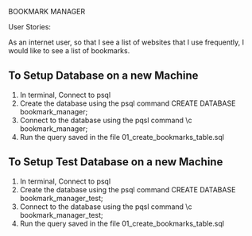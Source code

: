 BOOKMARK MANAGER


User Stories:

As an internet user,
	so that I see a list of websites that I use frequently,
	I would like to see a list of bookmarks.

## To Setup Database on a new Machine
1) In terminal, Connect to psql
2) Create the database using the psql command CREATE DATABASE bookmark_manager;
3) Connect to the database using the pqsl command \c bookmark_manager;
4) Run the query saved in the file 01_create_bookmarks_table.sql

## To Setup Test Database on a new Machine
1) In terminal, Connect to psql
2) Create the database using the psql command CREATE DATABASE bookmark_manager_test;
3) Connect to the database using the pqsl command \c bookmark_manager_test;
4) Run the query saved in the file 01_create_bookmarks_table.sql
